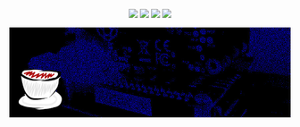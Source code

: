 <p align="center">
  <a href="https://soupbowl.io"><img src="https://img.shields.io/badge/has-website-FE6100?style=plastic&logo=html5&logoColor=white"/></a>
  <a href="https://me.subo.dev/@soupbowl"><img src="https://img.shields.io/badge/has-mastodon-6364FF?style=plastic&logo=mastodon&logoColor=white"/></a>
  <a href="https://matrix.to/#/@soupbowl:mozilla.org"><img src="https://img.shields.io/badge/has-matrix-000000?style=plastic&logo=matrix&logoColor=white"/></a>
  <a href="https://www.buymeacoffee.com/soupbowl"><img src="https://img.shields.io/badge/pls-donate-FDDB00?style=plastic&logo=buymeacoffee&logoColor=white"/></a>
</p>
<p align="center">
  <img src="/img/head-2.jpg" />
</p>
